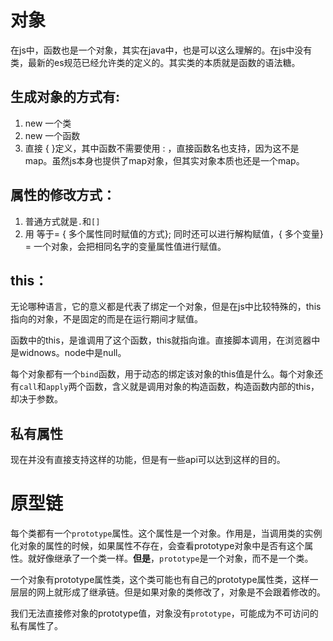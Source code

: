 



# 对象

在js中，函数也是一个对象，其实在java中，也是可以这么理解的。在js中没有类，最新的es规范已经允许类的定义的。其实类的本质就是函数的语法糖。

## 生成对象的方式有:

1. new 一个类
2. new 一个函数
3. 直接 { }定义，其中函数不需要使用 : ，直接函数名也支持，因为这不是map。虽然js本身也提供了map对象，但其实对象本质也还是一个map。

## 属性的修改方式：

1. 普通方式就是`.`和`[]`
2. 用 等于= { 多个属性同时赋值的方式}; 同时还可以进行解构赋值，{ 多个变量} = 一个对象，会把相同名字的变量属性值进行赋值。



## this：

​	无论哪种语言，它的意义都是代表了绑定一个对象，但是在js中比较特殊的，this指向的对象，不是固定的而是在运行期间才赋值。

 

函数中的this，是谁调用了这个函数，this就指向谁。直接脚本调用，在浏览器中是widnows。node中是null。



每个对象都有一个`bind`函数，用于动态的绑定该对象的this值是什么。每个对象还有`call`和`apply`两个函数，含义就是调用对象的构造函数，构造函数内部的this，却决于参数。

## 私有属性

现在并没有直接支持这样的功能，但是有一些api可以达到这样的目的。

# 原型链

每个类都有一个`prototype`属性。这个属性是一个对象。作用是，当调用类的实例化对象的属性的时候，如果属性不存在，会查看prototype对象中是否有这个属性。就好像继承了一个类一样。**但是**，`prototype`是一个对象，而不是一个类。

一个对象有prototype属性类，这个类可能也有自己的prototype属性类，这样一层层的网上就形成了继承链。但是如果对象的类修改了，对象是不会跟着修改的。

我们无法直接修对象的prototype值，对象没有`prototype`，可能成为不可访问的私有属性了。
